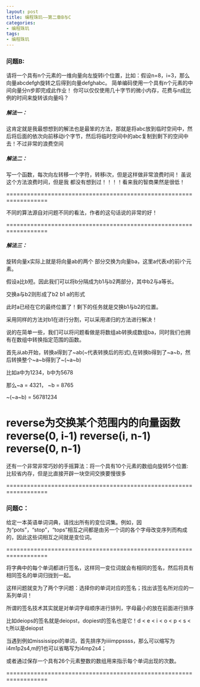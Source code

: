 ```yaml
---
layout: post
title: 编程珠玑——第二章B与C
categories:
- 编程珠玑
tags:
- 编程珠玑
---
```


### 问题B:
请将一个具有n个元素的一维向量向左旋转i个位置，比如：假设n=8，i=3，那么向量abcdefgh旋转之后得到向量defghabc。
简单编码使用一个具有n个元素的中间向量分n步即完成此作业！
你可以仅仅使用几十字节的微小内存，花费与n成比例的时间来旋转该向量吗？

##### 解法一：
这肯定就是我最想想到的解法也是最笨的方法，那就是将abc放到临时空间中，然后将后面的依次向前移动i个字节，然后将临时空间中的abc复制到剩下的空间中去！不过非常的浪费空间

##### 解法二：
写一个函数，每次向左转移一个字符，转移i次，但是这样做非常浪费时间！
虽说这个方法浪费时间，但是我 都没有想到过！！！！看来我的智商果然是很低！

==================================================================

不同的算法源自对问题不同的看法，作者的这句话说的非常的好！

==================================================================
##### 解法三：
旋转向量x实际上就是将向量ab的两个 部分交换为向量ba，这里a代表x的前i个元素。

假设a比b短。因此我们可以将b分隔成为b1与b2两部分，其中b2与a等长。

交换a与b2则形成了b2	b1	a的形式

此时a已经在它的最终位置了！剩下的任务就是交换b1与b2的位置。

采用同样的方法对b1在进行分割，可以采用递归的方法进行解决！

说的在简单一些，我们可以将问题看做是将数组ab转换成数组ba，同时我们也拥有在数组中转换指定范围的函数。

首先从ab开始，转换a得到了~ab(~代表转换后的形式),在转换b得到了~a~b，然后转换整个~a~b得到了~(~a~b)

比如a中为1234，b中为5678

那么~a = 4321， ~b = 8765

~(~a~b) = 56781234

reverse为交换某个范围内的向量函数
    reverse(0, i-1)
    reverse(i, n-1)
    reverse(0, n-1)
==================================================================

还有一个非常非常巧妙的手摇算法：将一个具有10个元素的数组向旋转5个位置:
比较省内存，但是比直接开辟一块空间交换要慢很多

==================================================================
### 问题C：

给定一本英语单词词典，请找出所有的变位词集。例如，因为“pots”，“stop”，“tops”相互之间都是由另一个词的各个字母改变序列而构成的，因此这些词相互之间就是变位词。

==================================================================

将字典中的每个单词都进行签名，这样同一变位词就会有相同的签名，然后将具有相同签名的单词归拢到一起。

这样问题就变为了两个字问题：选择你的单词对应的签名；找出该签名所对应的一系列单词！

所谓的签名技术其实就是对单词字母顺序进行排列，字母最小的放在前面进行排序

比如deiops的签名就是deiopst，dopiest的签名也是它！d < e < i < o < p < s < t;所以是deiopst

当遇到例如mississippi的单词，首先排序为iiiimppssss，那么可以缩写为i4m1p2s4,m的1也可以省略写为i4mp2s4；

或者通过保存一个具有26个元素整数的数组用来指示每个单词出现的次数。

==================================================================


